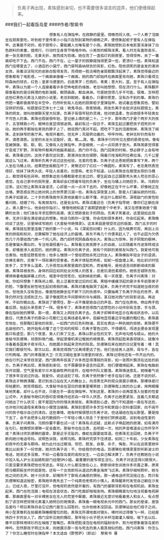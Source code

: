 > 负离子再出现，素珠感到亲切，也不需要很多语言的逗弄，他们便缠绵起来。

###我们一起看饭岛爱
####作者/黎紫书

						想象有人在弹指甲。在寂静的屋里。傍晚而将入夜。一个人煮了泡面坐在厨房里吃，听到柜子里传来小小指爪在刨刮某物的细微之声，便想象起柜子里有人在弹指甲。这事是不对的，柜子很窄小，要能藏人也唯有是个小孩。素珠她想到日本电影里浑身抹了白色颜料的男童，擅爬行，行动时全身骨节咯咯作响。小男孩的眼珠浑黑，看人时无有喜怒哀乐，是一张无辜的脸。无辜夭折，故而成为怨魂。她在亮了一盏孤灯的厨房里，觉得惊怖，夹了一箸面却吃不下去。西门不在。西门不在，让一屋子的寂静腐蚀得更深一些，更溃烂一些。素珠知道西门往哪里去了，小酒店的小餐厅，西门穿阿森纳球衣的背影，红色。陪他调笑的是金发的澳洲女孩，染着淡淡阳光的皮肤白皙得发亮，亮得她一脸淡褐色雀斑都飘浮起来了。素珠觉得最近的想象都有了电影感，一个画面承接着一个画面，她的西门却始终在画面里背向她，素珠只看得见阿森纳的球衣，红色；皇家马德里的，白底黑字；巴西的，青黄；意大利，蓝。至于有人在弹指甲，素珠以为是一个人连接着看许多恐怖电影的缘故。老总叫她想想，现在流行什么。素珠翻开报章看到的是日韩港的电影海报，都阴森森，都血淋淋。可是她觉得几乎不可能，很难，怎样把这些红黑色元素注入她的小说里。老总斜睨她，看着办。只要你愿意，没有办不到的事。素珠仍然把一箸即食面举在半空中，仍然听到有人在她的厨房柜子里弹指甲。她试着去想象其他，譬如没排好的版，标题是综艺体七十二级：艳鬼寻凶，夜夜销魂。网友负离子会批评这标题很土。素珠的网友，她叫他做聊天室大玩家。负离子有很年轻的灵魂，他对她温柔，告诉她很多年轻男女不可告人的事。素珠也假装很年轻，登记册上填的是二十。二十岁，那年西门才是个两岁大的孩子，五官精致小巧，眼神总是显得很迷惘。最初有过一段日子，素珠生起过要把孩子捏死的冲动，她的两手都按在男孩的脖子上了，她说西门真对不起。把吃不下去的泡面倒掉，素珠洗了碗筷，走到狭窄的客厅来。电视开着的，但无声；吊扇转动着的，呼呼作响。老钟无秒针而有秒声，滴答滴答。浴室的水龙头没旋好，滴，嘟……滴，嘟。素珠步行时听见左膝的筋骨在响，像有弦被弹拨，剔，剔，剔，又像有人在弹指甲。声音细微，一点一点将房子放大。素珠简直觉得客厅变成了旷野，所有物件都离开她越来越远，西门你不在。西门回来的时候，想必脖子上会有吻痕。素珠看过的。这孩子喜欢这玩意，那澳洲女孩也很野，隔着爪哇海和阿拉弗拉海，几千公里就这么飞过来。素珠听负离子说过这些经验，无爱的性事。负离子还怂恿她把故事写下来，两个人坐在马桶上玩，结果把坐板都压坏了，男臀还印了红红一个椭圆形。素珠写了，老总竟然真觉得好，他抹了抹秃头说，年轻人会喜欢。创意嘛。老总不知道，以后素珠坐在报馆女厕的马桶上，都觉得有些异样。她想象这些马桶都是老总坐过的，便生起自己正跟那秃头男人苟合的恶心感觉。在自己家中的厕所里，素珠却会幻想着年轻的负离子，坐在马桶上对她招手。来。乌鸦你过来。这幻觉让素珠浑身滚烫，心却是一点一点冷下去的，好像她正在干什么坏事，好像她正在出墙。罪恶感反而让她对网上的世界更沉溺一些。素珠在深夜里上网，那是人们最纵欲的时段。负离子如是说。二十岁的素珠故作天真地装着什么都不懂，并且什么都好奇。深夜敲门的男性轮番问她，结婚了吗，有男朋友吗，还是处女吗。素珠试着迎合（负离子指导她：像你们正躺在床上，男人要什么，他会给你指示）。慢慢地她知道了谁期望她是个中老手，谁又在想象她是个腼腆的女孩；他们谁在寻求狂野的高潮，谁又想舔食处子的阴血。负离子笑着说，这里就如此简单，无非只是在满足彼此的想象。他说乌鸦你一定懂，你会找到很多素材，你会红起来。素珠晚间谈了这些，日里继续写她的《大食秘书艳情录》。这本来就是很受欢迎的版面，西门五岁的时候，素珠就在那里连载了她的第一个小说，叫《深闺怨妇情》什么的，因为稿费可观，再加上日常的排版和校对，总算解除了她在经济上的窘境。房东不再几个月便来赶人了，也不必因为欠债而几个月便给西门换一个托儿所。西门却终究阴森森地长大。素珠以为惊怖，孩子阴鸷的眼神，总是像猫头鹰似的，专注地凝视着什么。素珠看见男孩脖子上的血痕，以后随着年月逐渐转成淡青，却像是渗入皮层的，她的罪证。素珠对负离子说，她有个同龄的男朋友叫西门。我爱他可我也害怕，他愈狂野愈悲伤；他多么憎恨一个曾经把他杀死过的女人。素珠模拟年轻女子的语调，仿佛无辜的，总像下一场轮暴的受害者。负离子体贴而熟练，如蛇一般盘缠上来。他比初识时狂放多了，文字多么温柔，几乎感觉出来那里面的湿和热，而省略号，是他语言间断断续续的厮磨。素珠耳根发热，身体的回应如同处女对情人的答复，总是饥渴但柔顺的。她依言褪除衣物，裸体映着电脑屏幕上的光，暗室中但觉苍白，如剥掉皮的蟒。有一天夜里，负离子问素珠：对我，你如何想象？素珠闭上眼，脸上泛着欢爱过后的红潮。黑暗中缓缓浮起的是许多年前那男子的脸，下腹便反射性地生起初夜般的痛。素珠对着电脑哭了起来，负离子终究不知道她当夜的悲伤，但他良久没有登出，像是陪她静坐在不断下沉的伤感中。只要抽离了负离子所在的世界，素珠仍然对生活感到乏力。屋子像医院太平间那样的冷与阒寂。某日她对西门的背影说话。再这样，不如你搬出去。素珠说了便愣住，那一点不像是她自己的声音。西门怔在原地，伸出两手抱着后颈，抬起头来思索了一阵。很多年了，素珠老觉得西门这惯性的小动作别有含意，手与颈，像在指标她的罪孽。那一夜，素珠又上网找负离子去。负离子却稀罕地显示在离线状态中。以后数日，代表负离子的那朵小花都伫立在离线者名单中，孤僻地显现着近乎枯萎的黯红色。素珠直觉他在，但那黯红是他的背影，一如西门的红色利物浦，其实在表达一种执拗的拒绝。素珠便不去敲他的门，她开始有点懂了这个空间的规矩；负离子警告过的，不得硬闯，闯进去便会发现里面只有虚空。那几个夜里，男人们来了又去，素珠以职业性的文字，无声地勾搭与顺从。她的大食秘书凯德琳，彻夜斜倚门楣，举起录像机来记载她的艳情录。素珠昂起脸来直视镜头，就像冷冷看着各国男子夜半闯入，向她展示勃起来烫热的阳具。凯德琳后来在她的日记里写着：噢！其实我们都很可怜。那次以后，素珠觉得西门又离得更远了些。他们去给男人送殡，母与子，各在行列两端。西门的孝服是大卫·贝克汉姆在皇家马德里的球衣，素珠记得他还有一件齐达内的。她在行列之末举目张望，西门那两年拔高了许多而显得薄弱的背影，如一张照片飘流在远处的前方。负离子再出现，素珠感到亲切，也不需要很多语言的逗弄，他们便缠绵起来。素珠在电脑前张开双腿，空气里有爱尔兰木笛曲牧养的音符，在暗中列队又散落。素珠情迷意乱，她喘着气说了很多年没说过的话。我爱你。说这话犯了规。负离子依然像个老手在指引她。还是不说的好。素珠这才稍微清醒，意识到自己站在无人的舞台上，向漆黑无声的观众席展示裸体。那裸体是行将枯萎的，她觉得尴尬。大食秘书会在翌日的故事里嘲笑她；凯德琳爬上她的办公桌，用两眼暧昧地笑着，却什么也不说，只是左手一直在弹指甲。写到这里，素珠的小说再度落入俗套的性爱公式中，大食秘书艳红的唇印变得像月经淤血一样令人厌恶。负离子比她更紧张，连着几天都追问她出了什么状况；是不是因为你的懦夫男朋友。素珠感到心虚，西门不知道她一直在写这些，也许他只知道母亲素珠在小报馆当编辑。素珠刻意把许多烹饪书和家庭小百科拿回家，向不闻不问的孩子暗示自己的清白。这些事情，她有时候很想对负离子说，但话凝结在指尖那里。要是按下去了，会不会把多么轻巧脆弱的一个年轻小情人惊走？于是他们转换话题，谈到电话性爱的事。负离子问素珠，乌鸦你要不要也试一试？素珠有点迟疑，这新点子唤起她的欲潮，如有满月在勾引。她猜想凯德琳一定会喜欢。那秘书也在怂恿，去吧就一次，他的声音难道会让你怀孕不成？素珠讨厌凯德琳的露骨，那是近乎无耻的，像蛇在跟夏娃耳语。但素珠无法回绝，负离子不断向她讨电话号码。说啊告诉我，说啊乌鸦。素珠终究禁不住诱惑，如同二十年前，少女素珠在初夜中的无辜与期待。她为此付出过眼泪、惊恐、脱发、自尊、杀子、悔咎，所以在这夜里她毕竟比以前多了一份世故，她对负离子说：不，你给我你的电话。凯德琳在艳情录里拒听新波士的电话，她说这多没瘾，不如一边看饭岛爱的高校女生，一边自己解决算了。负离子还教她在小说中加入私人护士五姑娘和部门经理SM小姐。最重要的是写得生活化。负离子对这显得兴致很大，只差没要求素珠把他也写进去。年轻人什么都没放在心上，断断续续告诉她许多欢喜之事，原来把马桶厕板坐坏的就是他，还有一个女孩即将从遥远的黄金海岸飞过来。素珠仔细地聆听，她与他之间的无声。她十分庆幸，却掩饰不了那有点痛感的惆怅。那一通电话终究没摇过去，而只有凯德琳知道这秘密，素珠她毕竟失去了一个纯真但老练的小情人。素珠醒来时发觉自己躺在沙发上。已经入夜，厅里灯没开，但电视机依然是开着的，有西门的曼联背影晾在电视机前。素珠坐起来，西门在吃泡面；电视在消音状态，西门吃面却啜啜发响。素珠眼睛直勾勾地注视着电视屏幕，那画面里有一对半裸男女在无人的荒室中厮磨，素珠接近无意识地看着男人和女人，有点想到了该怎样把惊悚元素灌入她明日的艳情录。素珠看一眼电视余光中的西门。那女的是谁，是饭岛爱吗？明日素珠将会忘记西门是怎么回答的，也许他根本没回话。凯德琳站在他们母子之间，用小型录像机在拍摄素珠睡眼惺忪的脸。素珠无所谓地面对镜头，噢时间过得像飞一样，已经是快四十岁的女人了。西门没听见她的慨叹，那年轻小伙子把大半杯泡面灌入喉咙，咽下去以后，像平日那样用球衫的左袖揩了揩嘴巴。素珠把脸浸泡在电视的辐射线中，努力地想象着饭岛爱的呻吟。忽然那孩子转过头来，向她展示那一张与死去的男人极其相似的脸。西门问素珠：你怎么了？你怎么睡觉时在弹指甲？本文选自《野菩萨》（即出） 黎紫书 著  			  		